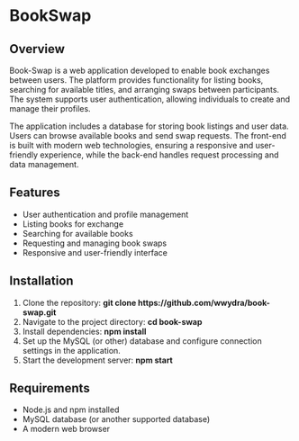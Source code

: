 <h1>BookSwap</h1>
<h2>Overview</h2>
<p>Book-Swap is a web application developed to enable book exchanges between users. The platform provides functionality for listing books, searching for available titles, and arranging swaps between participants. The system supports user authentication, allowing individuals to create and manage their profiles.

The application includes a database for storing book listings and user data. Users can browse available books and send swap requests. The front-end is built with modern web technologies, ensuring a responsive and user-friendly experience, while the back-end handles request processing and data management.</p>
<h2>Features</h2>
<ul>
  <li>User authentication and profile management</li>
  <li>Listing books for exchange</li>
  <li>Searching for available books</li>
  <li>Requesting and managing book swaps</li>
  <li>Responsive and user-friendly interface</li>
</ul>
<h2>Installation</h2>
<ol>
  <li>Clone the repository: <b>git clone https://github.com/wwydra/book-swap.git</b></li>
  <li>Navigate to the project directory: <b>cd book-swap</b></li>
  <li>Install dependencies: <b>npm install</b></li>
  <li>Set up the MySQL (or other) database and configure connection settings in the application.</li>
  <li>Start the development server: <b>npm start</b></li>
</ol>
<h2>Requirements</h2>
<ul>
  <li>Node.js and npm installed</li>
  <li>MySQL database (or another supported database)</li>
  <li>A modern web browser</li>
</ul>
